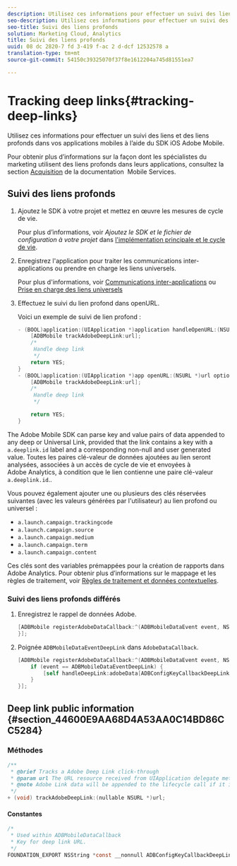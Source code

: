 ```yaml
---
description: Utilisez ces informations pour effectuer un suivi des liens et des liens profonds dans vos applications mobiles à l’aide du SDK iOS Adobe Mobile.
seo-description: Utilisez ces informations pour effectuer un suivi des liens et des liens profonds dans vos applications mobiles à l’aide du SDK iOS Adobe Mobile.
seo-title: Suivi des liens profonds
solution: Marketing Cloud, Analytics
title: Suivi des liens profonds
uuid: 08 dc 2820-7 fd 3-419 f-ac 2 d-dcf 12532578 a
translation-type: tm+mt
source-git-commit: 54150c39325070f37f8e1612204a745d81551ea7

---
```



# Tracking deep links{#tracking-deep-links}

Utilisez ces informations pour effectuer un suivi des liens et des liens profonds dans vos applications mobiles à l’aide du SDK iOS Adobe Mobile.

Pour obtenir plus d’informations sur la façon dont les spécialistes du marketing utilisent des liens profonds dans leurs applications, consultez la section [Acquisition](/help/ios/acquisition-main/acquisition.md) de la documentation  Mobile Services.

## Suivi des liens profonds

1. Ajoutez le SDK à votre projet et mettez en œuvre les mesures de cycle de vie.

   Pour plus d’informations, voir *Ajoutez le SDK et le fichier de configuration à votre projet* dans [l'implémentation principale et le cycle de vie](/help/ios/getting-started/dev-qs.md).
1. Enregistrez l'application pour traiter les communications inter-applications ou prendre en charge les liens universels.

   Pour plus d'informations, voir [Communications inter-applications](https://developer.apple.com/library/ios/documentation/iPhone/Conceptual/iPhoneOSProgrammingGuide/Inter-AppCommunication/Inter-AppCommunication.html#//apple_ref/doc/uid/TP40007072-CH6-SW10) ou [Prise en charge des liens universels](https://developer.apple.com/library/ios/documentation/General/Conceptual/AppSearch/UniversalLinks.html)

1. Effectuez le suivi du lien profond dans openURL.

   Voici un exemple de suivi de lien profond :

   ```objective-c
   - (BOOL)application:(UIApplication *)application handleOpenURL:(NSURL *)url { 
       [ADBMobile trackAdobeDeepLink:url]; 
       /* 
        Handle deep link 
        */ 
       return YES; 
   } 
   - (BOOL)application:(UIApplication *)app openURL:(NSURL *)url options:(NSDictionary<NSString *, id> *)options { 
       [ADBMobile trackAdobeDeepLink:url]; 
       /* 
        Handle deep link 
        */ 
   
       return YES; 
   }
   ```

The Adobe Mobile SDK can parse key and value pairs of data appended to any deep or Universal Link, provided that the link contains a key with a `a.deeplink.id` label and a corresponding non-null and user generated value. Toutes les paires clé-valeur de données ajoutées au lien seront analysées, associées à un accès de cycle de vie et envoyées à Adobe Analytics, à condition que le lien contienne une paire clé-valeur `a.deeplink.id`..

Vous pouvez également ajouter une ou plusieurs des clés réservées suivantes (avec les valeurs générées par l'utilisateur) au lien profond ou universel :

* `a.launch.campaign.trackingcode`
* `a.launch.campaign.source`
* `a.launch.campaign.medium`
* `a.launch.campaign.term`
* `a.launch.campaign.content`

Ces clés sont des variables prémappées pour la création de rapports dans Adobe Analytics. Pour obtenir plus d’informations sur le mappage et les règles de traitement, voir [Règles de traitement et données contextuelles](/help/ios/getting-started/proc-rules.md).

### Suivi des liens profonds différés

1. Enregistrez le rappel de données Adobe.

   ```objective-c
   [ADBMobile registerAdobeDataCallback:^(ADBMobileDataEvent event, NSDictionary * _Nullable adobeData) { 
   }];
   ```

1. Poignée `ADBMobileDataEventDeepLink` dans `AdobeDataCallback`.

   ```objective-c
   [ADBMobile registerAdobeDataCallback:^(ADBMobileDataEvent event, NSDictionary * _Nullable adobeData) { 
       if (event == ADBMobileDataEventDeepLink) { 
           [self handleDeepLink:adobeData[ADBConfigKeyCallbackDeepLink]]; 
       } 
   }];
   ```

## Deep link public information {#section_44600E9AA68D4A53AA0C14BD86CC5284}

### Méthodes

```objective-c
/** 
 * @brief Tracks a Adobe Deep Link click-through 
 * @param url The URL resource received from UIApplication delegate method. 
 * @note Adobe Link data will be appended to the lifecycle call if it is a launch event, otherwise an extra call will be sent. 
 */ 
+ (void) trackAdobeDeepLink:(nullable NSURL *)url;
```

#### Constantes

```objective-c
/* 
 * Used within ADBMobileDataCallback 
 * Key for deep link URL. 
 */ 
FOUNDATION_EXPORT NSString *const __nonnull ADBConfigKeyCallbackDeepLink;
```

